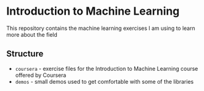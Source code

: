 # Introduction to Machine Learning 

This repository contains the machine learning exercises I am using to learn more about the field

## Structure
- `coursera` - exercise files for the Introduction to Machine Learning course offered by Coursera
- `demos` - small demos used to get comfortable with some of the libraries
